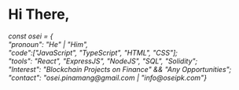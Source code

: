 
<!---
oseipk/oseipk is a ✨ special ✨ repository because its `README.md` (this file) appears on your GitHub profile.
You can click the Preview link to take a look at your changes.
--->
<h1>Hi There, </h1> <i fas fa-handwave>
const osei = { <br>
"pronoun": "He" | "Him",<br>
"code":["JavaScript", "TypeScript", "HTML", "CSS"];<br>
"tools": "React", "ExpressJS", "NodeJS", "SQL", "Solidity";<br>
"Interest": "Blockchain Projects on Finance" && "Any Opportunities";<br>
"contact": "osei.pinamang@gmail.com | "info@oseipk.com"}
